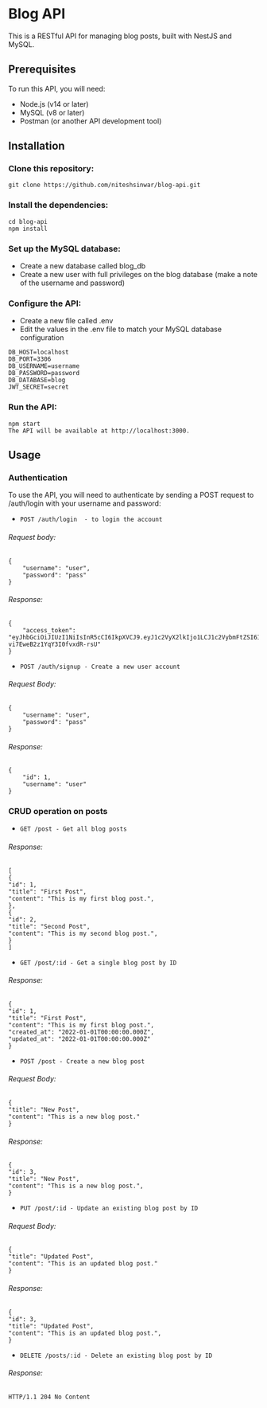# Blog API
This is a RESTful API for managing blog posts, built with NestJS and MySQL.

## Prerequisites
To run this API, you will need:

- Node.js (v14 or later)
- MySQL (v8 or later)
- Postman (or another API development tool)

## Installation
### Clone this repository:
`git clone https://github.com/niteshsinwar/blog-api.git`

### Install the dependencies:
```
cd blog-api
npm install
```
### Set up the MySQL database:
- Create a new database called blog_db
- Create a new user with full privileges on the blog database (make a note of the username and password)

### Configure the API:
- Create a new file called .env
- Edit the values in the .env file to match your MySQL database configuration

```
DB_HOST=localhost
DB_PORT=3306
DB_USERNAME=username
DB_PASSWORD=password
DB_DATABASE=blog
JWT_SECRET=secret
```


### Run the API:
```
npm start
The API will be available at http://localhost:3000.
```

## Usage
### Authentication
To use the API, you will need to authenticate by sending a POST request to /auth/login with your username and password:

- `POST /auth/login  - to login the account`
###### Request body:
```
{
    "username": "user",
    "password": "pass"
}
```
###### Response:

```
{
    "access_token": "eyJhbGciOiJIUzI1NiIsInR5cCI6IkpXVCJ9.eyJ1c2VyX2lkIjo1LCJ1c2VybmFtZSI6InVzZXIiLCJpYXQiOjE2MzE4MzQ4MzUsImV4cCI6MTYzMTg1MTIzNX0.XU1TfT_uV6nGRROoM-vi7EweB2z1YqY3I0fvxdR-rsU"
}
```

- `POST /auth/signup - Create a new user account`

###### Request Body:

```
{
    "username": "user",
    "password": "pass"
}
```
###### Response:
```
{
    "id": 1,
    "username": "user"
}
```

### CRUD operation on posts

- `GET /post - Get all blog posts`

###### Response:

```
[
{
"id": 1,
"title": "First Post",
"content": "This is my first blog post.",
},
{
"id": 2,
"title": "Second Post",
"content": "This is my second blog post.",
}
]
```

- `GET /post/:id - Get a single blog post by ID`

###### Response:

```
{
"id": 1,
"title": "First Post",
"content": "This is my first blog post.",
"created_at": "2022-01-01T00:00:00.000Z",
"updated_at": "2022-01-01T00:00:00.000Z"
}
```


- `POST /post - Create a new blog post`

###### Request Body:
```
{
"title": "New Post",
"content": "This is a new blog post."
}
```


###### Response:

```
{
"id": 3,
"title": "New Post",
"content": "This is a new blog post.",
}
```

- `PUT /post/:id - Update an existing blog post by ID`

###### Request Body:
```
{
"title": "Updated Post",
"content": "This is an updated blog post."
}
```

###### Response:

```
{
"id": 3,
"title": "Updated Post",
"content": "This is an updated blog post.",
}
```


- `DELETE /posts/:id - Delete an existing blog post by ID`

###### Response:
```
HTTP/1.1 204 No Content
```
